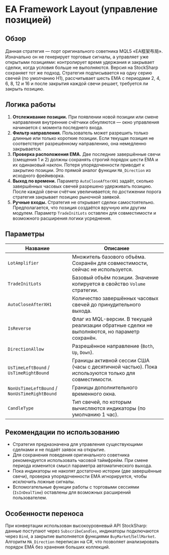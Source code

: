 # EA Framework Layout (управление позицией)

## Обзор

Данная стратегия — порт оригинального советника MQL5 «EA框架布局». Изначально он не генерирует торговые сигналы, а управляет уже открытыми позициями: контролирует время удержания и закрывает сделки, когда условия больше не выполняются. Версия на StockSharp сохраняет тот же подход. Стратегия подписывается на одну серию свечей (по умолчанию H1), рассчитывает шесть EMA с периодами 2, 4, 6, 8, 12 и 16 и после закрытия каждой свечи решает, требуется ли закрыть позицию.

## Логика работы

1. **Отслеживание позиции.** При появлении новой позиции или смене направления внутренние счётчики обнуляются — окно управления начинается с момента последнего входа.
2. **Фильтр направления.** Пользователь может разрешить только длинные или только короткие позиции. Если текущая позиция не соответствует разрешённому направлению, она немедленно закрывается.
3. **Проверка расположения EMA.** Две последние завершённые свечи (смещения 1 и 2) должны сохранять строгий порядок шести EMA и их одинаковый наклон. Потеря упорядоченности приводит к закрытию позиции. Это прямой аналог функции `MA_Direction` из исходного фреймворка.
4. **Выход по времени.** Параметр `AutoCloseAfterXH1` задаёт, сколько завершённых часовых свечей разрешено удерживать позицию. После каждой свечи счётчик увеличивается; по достижении порога стратегия закрывает позицию рыночной заявкой.
5. **Ручные входы.** Стратегия не открывает сделки самостоятельно. Предполагается, что позиция создаётся вручную или другим модулем. Параметр `TradeInitLots` оставлен для совместимости и возможного расширения логики усреднения.

## Параметры

| Название | Описание |
| --- | --- |
| `LotAmplifier` | Множитель базового объёма. Сохранён для совместимости, сейчас не используется. |
| `TradeInitLots` | Базовый объём позиции. Значение копируется в свойство `Volume` стратегии. |
| `AutoCloseAfterXH1` | Количество завершённых часовых свечей до принудительного выхода. |
| `IsReverse` | Флаг из MQL-версии. В текущей реализации обратные сделки не выполняются, но параметр сохранён. |
| `DirectionAllow` | Разрешённое направление (`Both`, `Up`, `Down`). |
| `UsTimeLeftBound` / `UsTimeRightBound` | Границы активной сессии США (часы с десятичной частью). Пока используются только для совместимости. |
| `NonUsTimeLeftBound` / `NonUsTimeRightBound` | Границы дополнительного временного окна. |
| `CandleType` | Тип свечей, по которым вычисляются индикаторы (по умолчанию 1 час). |

## Рекомендации по использованию

* Стратегия предназначена для управления существующими сделками и не подаёт заявок на открытие.
* Для сохранения поведения оригинального советника рекомендуется использовать часовой таймфрейм. При смене периода изменится смысл параметра автоматического выхода.
* Пока индикаторы не накопят достаточно истории (две завершённые свечи), проверка упорядоченности EMA игнорируется, чтобы исключить ложные сигналы.
* Вспомогательные функции работы с торговыми сессиями (`IsInDealTime`) оставлены для возможных расширений пользователем.

## Особенности переноса

При конвертации использован высокоуровневый API StockSharp: данные поступают через `SubscribeCandles`, индикаторы подключаются через `Bind`, а закрытие выполняется функциями `BuyMarket`/`SellMarket`. Алгоритм `MA_Direction` переписан на C#, что позволяет анализировать порядок EMA без хранения больших коллекций.
